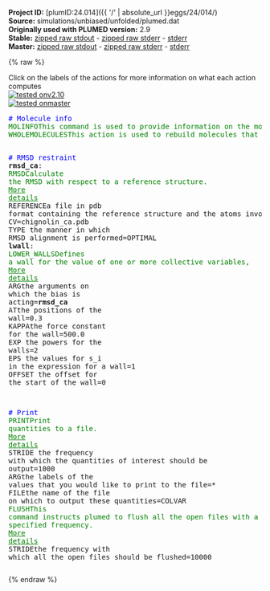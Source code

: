 **Project ID:** [plumID:24.014]({{ '/' | absolute_url }}eggs/24/014/)  
**Source:** simulations/unbiased/unfolded/plumed.dat  
**Originally used with PLUMED version:** 2.9  
**Stable:** [zipped raw stdout](plumed.dat.plumed.stdout.txt.zip) - [zipped raw stderr](plumed.dat.plumed.stderr.txt.zip) - [stderr](plumed.dat.plumed.stderr)  
**Master:** [zipped raw stdout](plumed.dat.plumed_master.stdout.txt.zip) - [zipped raw stderr](plumed.dat.plumed_master.stderr.txt.zip) - [stderr](plumed.dat.plumed_master.stderr)  

{% raw %}
<div class="plumedpreheader">
<div class="headerInfo" id="value_details_data/simulations/unbiased/unfolded/plumed.dat"> Click on the labels of the actions for more information on what each action computes </div>
<div class="containerBadge">
<div class="headerBadge"><a href="plumed.dat.plumed.stderr"><img src="https://img.shields.io/badge/v2.10-passing-green.svg" alt="tested onv2.10" /></a></div>
<div class="headerBadge"><a href="plumed.dat.plumed_master.stderr"><img src="https://img.shields.io/badge/master-passing-green.svg" alt="tested onmaster" /></a></div>
</div>
</div>
<pre class="plumedlisting">
<span style="color:blue" class="comment"># Molecule info</span>
<span class="plumedtooltip" style="color:green">MOLINFO<span class="right">This command is used to provide information on the molecules that are present in your system. <a href="https://www.plumed.org/doc-master/user-doc/html/MOLINFO" style="color:green">More details</a><i></i></span></span> <span class="plumedtooltip">MOLTYPE<span class="right"> what kind of molecule is contained in the pdb file - usually not needed since protein/RNA/DNA are compatible<i></i></span></span>=protein <span class="plumedtooltip">STRUCTURE<span class="right">a file in pdb format containing a reference structure<i></i></span></span>=chignolin_ref.pdb
<span style="display:none;" id="data/simulations/unbiased/unfolded/plumed.dat">The MOLINFO action with label <b></b> calculates something</span><span class="plumedtooltip" style="color:green">WHOLEMOLECULES<span class="right">This action is used to rebuild molecules that can become split by the periodic boundary conditions. <a href="https://www.plumed.org/doc-master/user-doc/html/WHOLEMOLECULES" style="color:green">More details</a><i></i></span></span> <span class="plumedtooltip">ENTITY0<span class="right">the atoms that make up a molecule that you wish to align<i></i></span></span>=1-166

<span style="color:blue" class="comment"># RMSD restraint</span>
<b name="data/simulations/unbiased/unfolded/plumed.datrmsd_ca" onclick='showPath("data/simulations/unbiased/unfolded/plumed.dat","data/simulations/unbiased/unfolded/plumed.datrmsd_ca","data/simulations/unbiased/unfolded/plumed.datrmsd_ca","brown")'>rmsd_ca</b>: <span class="plumedtooltip" style="color:green">RMSD<span class="right">Calculate the RMSD with respect to a reference structure. <a href="https://www.plumed.org/doc-master/user-doc/html/RMSD" style="color:green">More details</a><i></i></span></span> <span class="plumedtooltip">REFERENCE<span class="right">a file in pdb format containing the reference structure and the atoms involved in the CV<i></i></span></span>=chignolin_ca.pdb <span class="plumedtooltip">TYPE<span class="right"> the manner in which RMSD alignment is performed<i></i></span></span>=OPTIMAL
<span style="display:none;" id="data/simulations/unbiased/unfolded/plumed.datrmsd_ca">The RMSD action with label <b>rmsd_ca</b> calculates the following quantities:<table  align="center" frame="void" width="95%" cellpadding="5%"><tr><td width="5%"><b> Quantity </b>  </td><td><b> Description </b> </td></tr><tr><td width="5%">rmsd_ca.value</td><td>the RMSD distance between the instaneous structure and the reference structure/s that were input</td></tr></table></span><b name="data/simulations/unbiased/unfolded/plumed.datlwall" onclick='showPath("data/simulations/unbiased/unfolded/plumed.dat","data/simulations/unbiased/unfolded/plumed.datlwall","data/simulations/unbiased/unfolded/plumed.datlwall","brown")'>lwall</b>: <span class="plumedtooltip" style="color:green">LOWER_WALLS<span class="right">Defines a wall for the value of one or more collective variables, <a href="https://www.plumed.org/doc-master/user-doc/html/LOWER_WALLS" style="color:green">More details</a><i></i></span></span> <span class="plumedtooltip">ARG<span class="right">the arguments on which the bias is acting<i></i></span></span>=<b name="data/simulations/unbiased/unfolded/plumed.datrmsd_ca">rmsd_ca</b> <span class="plumedtooltip">AT<span class="right">the positions of the wall<i></i></span></span>=0.3 <span class="plumedtooltip">KAPPA<span class="right">the force constant for the wall<i></i></span></span>=500.0 <span class="plumedtooltip">EXP<span class="right"> the powers for the walls<i></i></span></span>=2 <span class="plumedtooltip">EPS<span class="right"> the values for s_i in the expression for a wall<i></i></span></span>=1 <span class="plumedtooltip">OFFSET<span class="right"> the offset for the start of the wall<i></i></span></span>=0

<span style="color:blue" class="comment"># Print</span>
<span style="display:none;" id="data/simulations/unbiased/unfolded/plumed.datlwall">The LOWER_WALLS action with label <b>lwall</b> calculates the following quantities:<table  align="center" frame="void" width="95%" cellpadding="5%"><tr><td width="5%"><b> Quantity </b>  </td><td><b> Description </b> </td></tr><tr><td width="5%">lwall.bias</td><td>the instantaneous value of the bias potential</td></tr><tr><td width="5%">lwall.force2</td><td>the instantaneous value of the squared force due to this bias potential</td></tr></table></span><span class="plumedtooltip" style="color:green">PRINT<span class="right">Print quantities to a file. <a href="https://www.plumed.org/doc-master/user-doc/html/PRINT" style="color:green">More details</a><i></i></span></span> <span class="plumedtooltip">STRIDE<span class="right"> the frequency with which the quantities of interest should be output<i></i></span></span>=1000 <span class="plumedtooltip">ARG<span class="right">the labels of the values that you would like to print to the file<i></i></span></span>=* <span class="plumedtooltip">FILE<span class="right">the name of the file on which to output these quantities<i></i></span></span>=COLVAR
<span class="plumedtooltip" style="color:green">FLUSH<span class="right">This command instructs plumed to flush all the open files with a user specified frequency. <a href="https://www.plumed.org/doc-master/user-doc/html/FLUSH" style="color:green">More details</a><i></i></span></span> <span class="plumedtooltip">STRIDE<span class="right">the frequency with which all the open files should be flushed<i></i></span></span>=10000
</pre>
{% endraw %}
